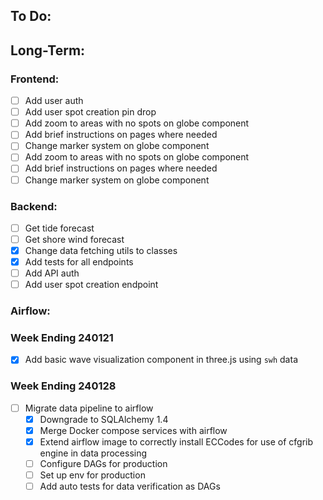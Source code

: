 ## To Do:

## Long-Term:

### Frontend:

- [ ] Add user auth
- [ ] Add user spot creation pin drop
- [ ] Add zoom to areas with no spots on globe component
- [ ] Add brief instructions on pages where needed
- [ ] Change marker system on globe component
- [ ] Add zoom to areas with no spots on globe component
- [ ] Add brief instructions on pages where needed
- [ ] Change marker system on globe component

### Backend:

- [ ] Get tide forecast
- [ ] Get shore wind forecast
- [x] Change data fetching utils to classes
- [x] Add tests for all endpoints
- [ ] Add API auth
- [ ] Add user spot creation endpoint

### Airflow:

### Week Ending 240121

- [x] Add basic wave visualization component in three.js using `swh` data

### Week Ending 240128

- [ ] Migrate data pipeline to airflow
  - [x] Downgrade to SQLAlchemy 1.4
  - [x] Merge Docker compose services with airflow
  - [x] Extend airflow image to correctly install ECCodes for use of cfgrib engine in data processing
  - [ ] Configure DAGs for production
  - [ ] Set up env for production
  - [ ] Add auto tests for data verification as DAGs
